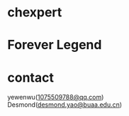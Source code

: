 # chexpert

# Forever Legend

# contact 

yewenwu(1075509788@qq.com)
</br>Desmond(desmond.yao@buaa.edu.cn)
